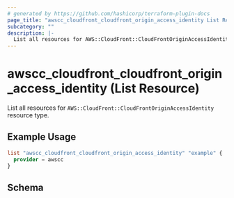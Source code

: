 ```yaml
---
# generated by https://github.com/hashicorp/terraform-plugin-docs
page_title: "awscc_cloudfront_cloudfront_origin_access_identity List Resource - terraform-provider-awscc"
subcategory: ""
description: |-
  List all resources for AWS::CloudFront::CloudFrontOriginAccessIdentity resource type.
---
```


# awscc_cloudfront_cloudfront_origin_access_identity (List Resource)

List all resources for `AWS::CloudFront::CloudFrontOriginAccessIdentity` resource type.

## Example Usage

```terraform
list "awscc_cloudfront_cloudfront_origin_access_identity" "example" {
  provider = awscc
}
```

<!-- schema generated by tfplugindocs -->
## Schema
